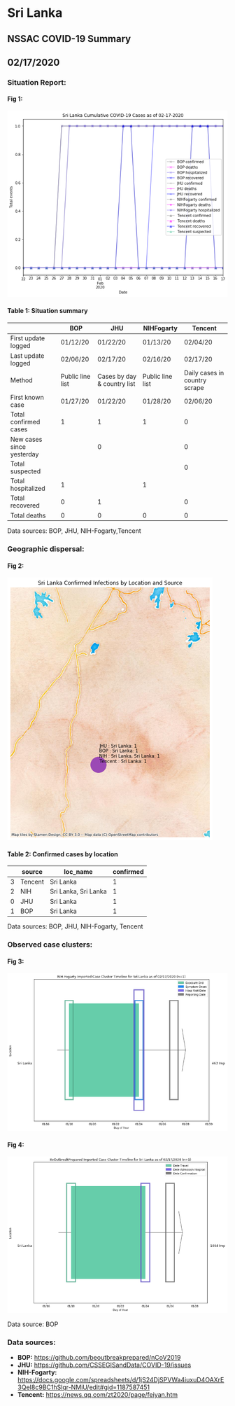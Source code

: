 # Sri Lanka
## NSSAC COVID-19 Summary
## 02/17/2020



### Situation Report:
#### Fig 1:
![Sri Lanka cases](../merged_histories/Sri_Lanka_merged_histories.png)

#### Table 1: Situation summary


|                           | BOP              | JHU                         | NIHFogarty       | Tencent                       |
|---------------------------|------------------|-----------------------------|------------------|-------------------------------|
| First update logged       | 01/12/20         | 01/22/20                    | 01/13/20         | 02/04/20                      |
| Last update logged        | 02/06/20         | 02/17/20                    | 02/16/20         | 02/17/20                      |
| Method                    | Public line list | Cases by day & country list | Public line list | Daily cases in country scrape |
| First known case          | 01/27/20         | 01/22/20                    | 01/28/20         | 02/06/20                      |
| Total confirmed cases     | 1                | 1                           | 1                | 0                             |
| New cases since yesterday |                  | 0                           |                  | 0                             |
| Total suspected           |                  |                             |                  | 0                             |
| Total hospitalized        | 1                |                             | 1                |                               |
| Total recovered           | 0                | 1                           |                  | 0                             |
| Total deaths              | 0                | 0                           | 0                | 0                             |

Data sources: BOP, JHU, NIH-Fogarty,Tencent


### Geographic dispersal:
#### Fig 2:
![Sri Lanka mapped](../case_locs/Sri_Lanka_case_locs.png)

#### Table 2: Confirmed cases by location


|    | source   | loc_name             |   confirmed |
|----|----------|----------------------|-------------|
|  3 | Tencent  | Sri Lanka            |           1 |
|  2 | NIH      | Sri Lanka, Sri Lanka |           1 |
|  0 | JHU      | Sri Lanka            |           1 |
|  1 | BOP      | Sri Lanka            |           1 |

Data sources: BOP, JHU, NIH-Fogarty, Tencent


### Observed case clusters:
#### Fig 3:
![Sri Lanka cases](../cluster_analysis/Sri_Lanka_imported_cases_NIHFogarty.png)


#### Fig 4:
![Sri Lanka cases](../cluster_analysis/Sri_Lanka_imported_cases_BOP.png)



Data source: BOP


### Data sources:
* **BOP:** https://github.com/beoutbreakprepared/nCoV2019
* **JHU:** https://github.com/CSSEGISandData/COVID-19/issues
* **NIH-Fogarty:** https://docs.google.com/spreadsheets/d/1jS24DjSPVWa4iuxuD4OAXrE3QeI8c9BC1hSlqr-NMiU/edit#gid=1187587451
* **Tencent:** https://news.qq.com/zt2020/page/feiyan.htm